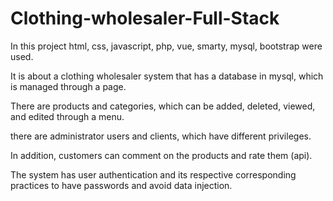 # Clothing-wholesaler-Full-Stack
In this project html, css, javascript, php, vue, smarty, mysql, bootstrap were used.

It is about a clothing wholesaler system that has a database in mysql, which is managed through a page.

There are products and categories, which can be added, deleted, viewed, and edited through a menu.

there are administrator users and clients, which have different privileges.

In addition, customers can comment on the products and rate them (api).

The system has user authentication and its respective corresponding practices to have passwords and avoid data injection.
